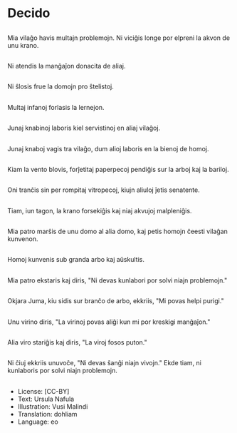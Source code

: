 # Decido

##
Mia vilaĝo havis multajn problemojn. Ni viciĝis longe por elpreni la akvon de unu krano.

##
Ni atendis la manĝaĵon donacita de aliaj.

##
Ni ŝlosis frue la domojn pro ŝtelistoj.

##
Multaj infanoj forlasis la lernejon.

##
Junaj knabinoj laboris kiel servistinoj en aliaj vilaĝoj.

##
Junaj knaboj vagis tra vilaĝo, dum alioj laboris en la bienoj de homoj.

##
Kiam la vento blovis, forĵetitaj paperpecoj pendiĝis sur la arboj kaj la bariloj.

##
Oni tranĉis sin per rompitaj vitropecoj, kiujn aliuloj ĵetis senatente.

##
Tiam, iun tagon, la krano forsekiĝis kaj niaj akvujoj malpleniĝis.

##
Mia patro marŝis de unu domo al alia domo, kaj petis homojn ĉeesti vilaĝan kunvenon.

##
Homoj kunvenis sub granda arbo kaj aŭskultis.

##
Mia patro ekstaris kaj diris, "Ni devas kunlabori por solvi niajn problemojn."

##
Okjara Juma, kiu sidis sur branĉo de arbo, ekkriis, "Mi povas helpi purigi."

##
Unu virino diris, "La virinoj povas aliĝi kun mi por kreskigi manĝaĵon."

##
Alia viro stariĝis kaj diris, "La viroj fosos puton."

##
Ni ĉiuj ekkriis unuvoĉe, "Ni devas ŝanĝi niajn vivojn." Ekde tiam, ni kunlaboris por solvi niajn problemojn.

##
* License: [CC-BY]
* Text: Ursula Nafula
* Illustration: Vusi Malindi
* Translation: dohliam
* Language: eo

